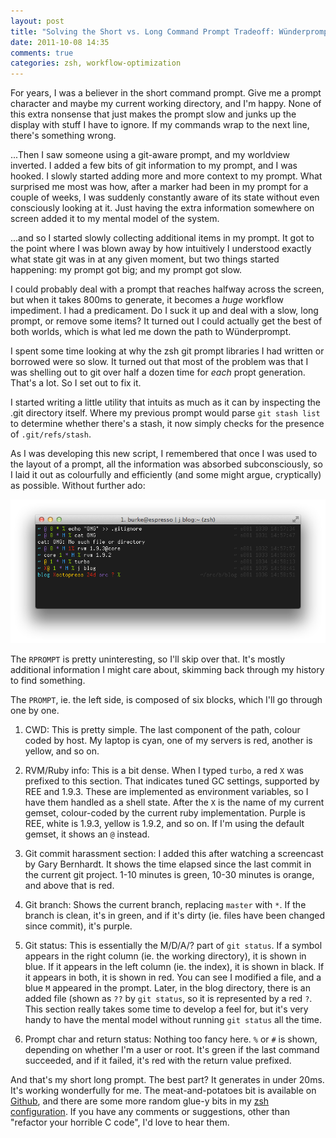 ```yaml
---
layout: post
title: "Solving the Short vs. Long Command Prompt Tradeoff: Wünderprompt"
date: 2011-10-08 14:35
comments: true
categories: zsh, workflow-optimization
---
```

For years, I was a believer in the short command prompt. Give me a
prompt character and maybe my current working directory, and I'm happy.
None of this extra nonsense that just makes the prompt slow and junks up
the display with stuff I have to ignore. If my commands wrap to the next
line, there's something wrong.

...Then I saw someone using a git-aware prompt, and my worldview
inverted. I added a few bits of git information to my prompt, and I was
hooked. I slowly started adding more and more context to my prompt. What
surprised me most was how, after a marker had been in my prompt for a
couple of weeks, I was suddenly constantly aware of its state without
even consciously looking at it. Just having the extra information
somewhere on screen added it to my mental model of the system.

...and so I started slowly collecting additional items in my prompt.
It got to the point where I was blown away by how intuitively I
understood exactly what state git was in at any given moment, but
two things started happening: my prompt got big; and my prompt got slow.

I could probably deal with a prompt that reaches halfway across the
screen, but when it takes 800ms to generate, it becomes a *huge*
workflow impediment. I had a predicament. Do I suck it up and deal with
a slow, long prompt, or remove some items? It turned out I could
actually get the best of both worlds, which is what led me down the path
to Wünderprompt. 

I spent some time looking at why the zsh git prompt libraries I had
written or borrowed were so slow. It turned out that most of the problem
was that I was shelling out to git over half a dozen time for *each*
propt generation. That's a lot. So I set out to fix it. 

I started writing a little utility that intuits as much as it can by 
inspecting the .git directory itself. Where my previous prompt would 
parse `git stash list` to determine whether there's a stash, it now
simply checks for the presence of `.git/refs/stash`.

As I was developing this new script, I remembered that once I was used
to the layout of a prompt, all the information was absorbed
subconsciously, so I laid it out as colourfully and efficiently (and
some might argue, cryptically) as possible. Without further ado:

<img src="/images/2011-10-prompt-1.png"/>

The `RPROMPT` is pretty uninteresting, so I'll skip over that. It's
mostly additional information I might care about, skimming back through
my history to find something.

The `PROMPT`, ie. the left side, is composed of six blocks, which I'll
go through one by one.

1. CWD: This is pretty simple. The last component of the path, colour
   coded by host. My laptop is cyan, one of my servers is red, another
   is yellow, and so on.

2. RVM/Ruby info: This is a bit dense. When I typed `turbo`, a red `X`
   was prefixed to this section. That indicates tuned GC settings,
   supported by REE and 1.9.3. These are implemented as environment
   variables, so I have them handled as a shell state. After the `X` is
   the name of my current gemset, colour-coded by the current ruby
   implementation. Purple is REE, white is 1.9.3, yellow is 1.9.2, and
   so on. If I'm using the default gemset, it shows an `@` instead.

3. Git commit harassment section: I added this after watching a
   screencast by Gary Bernhardt. It shows the time elapsed since the
   last commit in the current git project. 1-10 minutes is green, 10-30
   minutes is orange, and above that is red.

4. Git branch: Shows the current branch, replacing `master` with `*`. If
   the branch is clean, it's in green, and if it's dirty (ie. files have
   been changed since commit), it's purple.

5. Git status: This is essentially the M/D/A/? part of `git status`.
   If a symbol appears in the right column (ie. the working directory),
   it is shown in blue. If it appears in the left column (ie. the
   index), it is shown in black. If it appears in both, it is shown in
   red. You can see I modified a file, and a blue `M` appeared in the
   prompt. Later, in the blog directory, there is an added file (shown
   as `??` by `git status`, so it is represented by a red `?`. This
   section really takes some time to develop a feel for, but it's very
   handy to have the mental model without running `git status` all the
   time.

6. Prompt char and return status: Nothing too fancy here. `%` or `#` is
   shown, depending on whether I'm a user or root. It's green if the
   last command succeeded, and if it failed, it's red with the return
   value prefixed.

And that's my short long prompt. The best part? It generates in under
20ms. It's working wonderfully for me. The meat-and-potatoes bit is
available on [Github](https://github.com/burke/wunderprompt), and there are some
more random glue-y bits in my [zsh configuration](https://github.com/burke/dotfiles/blob/master/.config.d/zsh/prompts.zsh).
If you have any comments or suggestions, other than "refactor your
horrible C code", I'd love to hear them.
